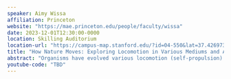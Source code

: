 ```yaml
---
speaker: Aimy Wissa
affiliation: Princeton
website: "https://mae.princeton.edu/people/faculty/wissa"
date: 2023-12-01T12:30:00-0000
location: Skilling Auditorium
location-url: "https://campus-map.stanford.edu/?id=04-550&lat=37.42697371527761&lng=-122.17280664808126&zoom=18"
title: "How Nature Moves: Exploring Locomotion in Various Mediums and Across Sizes"
abstract: "Organisms have evolved various locomotion (self-propulsion) and shape adaptation (morphing) strategies to survive and thrive in diverse and uncertain environments. Unlike engineered systems, which rely heavily on active control, natural systems also rely on reflexive and passive control. Nature often exploits distributed flexibility to simplify global actuation requirements. These approaches to locomotion and morphing rely on multifunctional and passively adaptive structures. This talk will introduce several examples of bioinspired multifunctional structures, such as feather-inspired flow control devices. Flow control devices found on birds’ wings will be introduced as a pathway toward revolutionizing the current design and flight control of small-unmanned air vehicles. Wind tunnel and flight-testing results show the aerodynamic benefits of these devices in delaying stall and improving flight performance. In addition to bioinspired engineering, I will highlight how engineering analysis and experiments can help answer critical questions about biological systems, such as the flying fish aerial-aquatic transition and click beetles’ legless jumping.  These research topics represent examples of how nature can inform robotic engineering design and highlight that engineering analysis can provide insights into the locomotion and adaptation strategies employed by nature."
youtube-code: "TBD"
---
```

